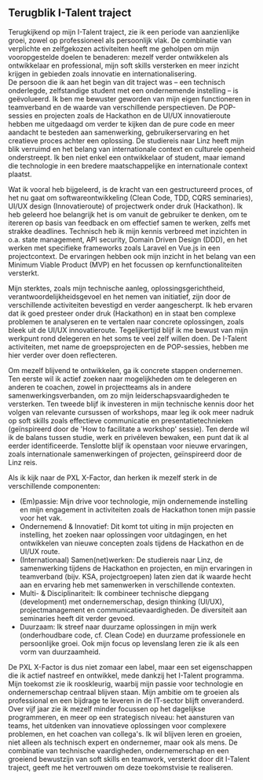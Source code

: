 ## Terugblik I-Talent traject

Terugkijkend op mijn I-Talent traject, zie ik een periode van aanzienlijke groei, zowel op professioneel als persoonlijk vlak. De combinatie van verplichte en zelfgekozen activiteiten heeft me geholpen om mijn vooropgestelde doelen te benaderen: mezelf verder ontwikkelen als ontwikkelaar en professional, mijn soft skills versterken en meer inzicht krijgen in gebieden zoals innovatie en internationalisering.  
De persoon die ik aan het begin van dit traject was – een technisch onderlegde, zelfstandige student met een ondernemende instelling – is geëvolueerd. Ik ben me bewuster geworden van mijn eigen functioneren in teamverband en de waarde van verschillende perspectieven. De POP-sessies en projecten zoals de Hackathon en de UI/UX innovatieroute hebben me uitgedaagd om verder te kijken dan de pure code en meer aandacht te besteden aan samenwerking, gebruikerservaring en het creatieve proces achter een oplossing. De studiereis naar Linz heeft mijn blik verruimd en het belang van internationale context en culturele openheid onderstreept. Ik ben niet enkel een ontwikkelaar of student, maar iemand die technologie in een bredere maatschappelijke en internationale context plaatst.

Wat ik vooral heb bijgeleerd, is de kracht van een gestructureerd proces, of het nu gaat om softwareontwikkeling (Clean Code, TDD, CQRS seminaries), UI/UX design (Innovatieroute) of projectwerk onder druk (Hackathon). Ik heb geleerd hoe belangrijk het is om vanuit de gebruiker te denken, om te itereren op basis van feedback en om effectief samen te werken, zelfs met strakke deadlines. Technisch heb ik mijn kennis verbreed met inzichten in o.a. state management, API security, Domain Driven Design (DDD), en het werken met specifieke frameworks zoals Laravel en Vue.js in een projectcontext. De ervaringen hebben ook mijn inzicht in het belang van een Minimum Viable Product (MVP) en het focussen op kernfunctionaliteiten versterkt.

Mijn sterktes, zoals mijn technische aanleg, oplossingsgerichtheid, verantwoordelijkheidsgevoel en het nemen van initiatief, zijn door de verschillende activiteiten bevestigd en verder aangescherpt. Ik heb ervaren dat ik goed presteer onder druk (Hackathon) en in staat ben complexe problemen te analyseren en te vertalen naar concrete oplossingen, zoals bleek uit de UI/UX innovatieroute. Tegelijkertijd blijf ik me bewust van mijn werkpunt rond delegeren en het soms te veel zelf willen doen. De I-Talent activiteiten, met name de groepsprojecten en de POP-sessies, hebben me hier verder over doen reflecteren.

Om mezelf blijvend te ontwikkelen, ga ik concrete stappen ondernemen. Ten eerste wil ik actief zoeken naar mogelijkheden om te delegeren en anderen te coachen, zowel in projectteams als in andere samenwerkingsverbanden, om zo mijn leiderschapsvaardigheden te versterken. Ten tweede blijf ik investeren in mijn technische kennis door het volgen van relevante cursussen of workshops, maar leg ik ook meer nadruk op soft skills zoals effectieve communicatie en presentatietechnieken (geïnspireerd door de 'How to facilitate a workshop' sessie). Ten derde wil ik de balans tussen studie, werk en privéleven bewaken, een punt dat ik al eerder identificeerde. Tenslotte blijf ik openstaan voor nieuwe ervaringen, zoals internationale samenwerkingen of projecten, geïnspireerd door de Linz reis.

Als ik kijk naar de PXL X-Factor, dan herken ik mezelf sterk in de verschillende componenten:  
- (Em)passie: Mijn drive voor technologie, mijn ondernemende instelling en mijn engagement in activiteiten zoals de Hackathon tonen mijn passie voor het vak.  
- Ondernemend & Innovatief: Dit komt tot uiting in mijn projecten en instelling, het zoeken naar oplossingen voor uitdagingen, en het ontwikkelen van nieuwe concepten zoals tijdens de Hackathon en de UI/UX route.  
- (Internationaal) Samen(net)werken: De studiereis naar Linz, de samenwerking tijdens de Hackathon en projecten, en mijn ervaringen in teamverband (bijv. KSA, projectgroepen) laten zien dat ik waarde hecht aan en ervaring heb met samenwerken in verschillende contexten.  
- Multi- & Disciplinariteit: Ik combineer technische diepgang (development) met ondernemerschap, design thinking (UI/UX), projectmanagement en communicatievaardigheden. De diversiteit aan seminaries heeft dit verder gevoed.  
- Duurzaam: Ik streef naar duurzame oplossingen in mijn werk (onderhoudbare code, cf. Clean Code) en duurzame professionele en persoonlijke groei. Ook mijn focus op levenslang leren zie ik als een vorm van duurzaamheid.

De PXL X-Factor is dus niet zomaar een label, maar een set eigenschappen die ik actief nastreef en ontwikkel, mede dankzij het I-Talent programma.  
Mijn toekomst zie ik rooskleurig, waarbij mijn passie voor technologie en ondernemerschap centraal blijven staan. Mijn ambitie om te groeien als professional en een bijdrage te leveren in de IT-sector blijft onveranderd. Over vijf jaar zie ik mezelf minder focussen op het dagelijkse programmeren, en meer op een strategisch niveau: het aansturen van teams, het uitdenken van innovatieve oplossingen voor complexere problemen, en het coachen van collega's. Ik wil blijven leren en groeien, niet alleen als technisch expert en ondernemer, maar ook als mens. De combinatie van technische vaardigheden, ondernemerschap en een groeiend bewustzijn van soft skills en teamwork, versterkt door dit I-Talent traject, geeft me het vertrouwen om deze toekomstvisie te realiseren.
